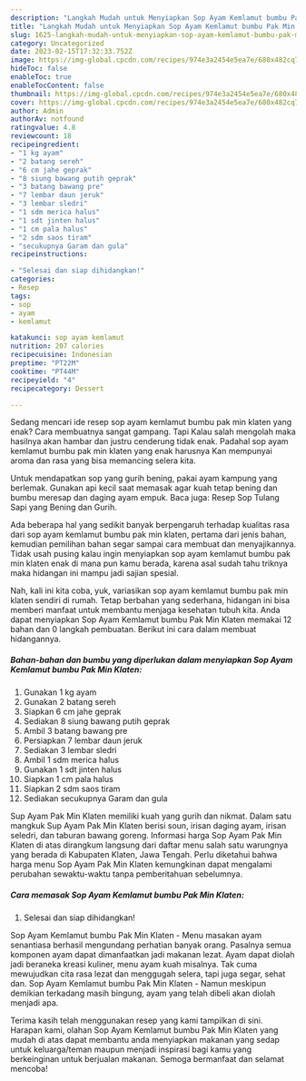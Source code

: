 ```yaml
---
description: "Langkah Mudah untuk Menyiapkan Sop Ayam Kemlamut bumbu Pak Min Klaten yang Menggugah Selera, Buat Buka Puasa Lezat"
title: "Langkah Mudah untuk Menyiapkan Sop Ayam Kemlamut bumbu Pak Min Klaten yang Menggugah Selera, Buat Buka Puasa Lezat"
slug: 1625-langkah-mudah-untuk-menyiapkan-sop-ayam-kemlamut-bumbu-pak-min-klaten-yang-menggugah-selera-buat-buka-puasa-lezat
category: Uncategorized
date: 2023-02-15T17:32:33.752Z
image: https://img-global.cpcdn.com/recipes/974e3a2454e5ea7e/680x482cq70/sop-ayam-kemlamut-bumbu-pak-min-klaten-foto-resep-utama.jpg
hideToc: false
enableToc: true
enableTocContent: false
thumbnail: https://img-global.cpcdn.com/recipes/974e3a2454e5ea7e/680x482cq70/sop-ayam-kemlamut-bumbu-pak-min-klaten-foto-resep-utama.jpg
cover: https://img-global.cpcdn.com/recipes/974e3a2454e5ea7e/680x482cq70/sop-ayam-kemlamut-bumbu-pak-min-klaten-foto-resep-utama.jpg
author: Admin
authorAv: notfound
ratingvalue: 4.8
reviewcount: 18
recipeingredient:
- "1 kg ayam"
- "2 batang sereh"
- "6 cm jahe geprak"
- "8 siung bawang putih geprak"
- "3 batang bawang pre"
- "7 lembar daun jeruk"
- "3 lembar sledri"
- "1 sdm merica halus"
- "1 sdt jinten halus"
- "1 cm pala halus"
- "2 sdm saos tiram"
- "secukupnya Garam dan gula"
recipeinstructions:

- "Selesai dan siap dihidangkan!"
categories:
- Resep
tags:
- sop
- ayam
- kemlamut

katakunci: sop ayam kemlamut 
nutrition: 207 calories
recipecuisine: Indonesian
preptime: "PT22M"
cooktime: "PT44M"
recipeyield: "4"
recipecategory: Dessert

---
```



Sedang mencari ide resep sop ayam kemlamut bumbu pak min klaten yang enak? Cara membuatnya sangat gampang. Tapi Kalau salah mengolah maka hasilnya akan hambar dan justru cenderung tidak enak. Padahal sop ayam kemlamut bumbu pak min klaten yang enak harusnya Kan mempunyai aroma dan rasa yang bisa memancing selera kita.


Untuk mendapatkan sop yang gurih bening, pakai ayam kampung yang berlemak. Gunakan api kecil saat memasak agar kuah tetap bening dan bumbu meresap dan daging ayam empuk. Baca juga: Resep Sop Tulang Sapi yang Bening dan Gurih.

Ada beberapa hal yang sedikit banyak berpengaruh terhadap kualitas rasa dari sop ayam kemlamut bumbu pak min klaten, pertama dari jenis bahan, kemudian pemilihan bahan segar sampai cara membuat dan menyajikannya. Tidak usah pusing kalau ingin menyiapkan sop ayam kemlamut bumbu pak min klaten enak di mana pun kamu berada, karena asal sudah tahu triknya maka hidangan ini mampu jadi sajian spesial.


Nah, kali ini kita coba, yuk, variasikan sop ayam kemlamut bumbu pak min klaten sendiri di rumah. Tetap berbahan yang sederhana, hidangan ini bisa memberi manfaat untuk membantu menjaga kesehatan tubuh kita. Anda dapat menyiapkan Sop Ayam Kemlamut bumbu Pak Min Klaten memakai 12 bahan dan 0 langkah pembuatan. Berikut ini cara dalam membuat hidangannya.

<!--inarticleads1-->

##### Bahan-bahan dan bumbu yang diperlukan dalam menyiapkan Sop Ayam Kemlamut bumbu Pak Min Klaten:

1. Gunakan 1 kg ayam
1. Gunakan 2 batang sereh
1. Siapkan 6 cm jahe geprak
1. Sediakan 8 siung bawang putih geprak
1. Ambil 3 batang bawang pre
1. Persiapkan 7 lembar daun jeruk
1. Sediakan 3 lembar sledri
1. Ambil 1 sdm merica halus
1. Gunakan 1 sdt jinten halus
1. Siapkan 1 cm pala halus
1. Siapkan 2 sdm saos tiram
1. Sediakan secukupnya Garam dan gula


Sup Ayam Pak Min Klaten memiliki kuah yang gurih dan nikmat. Dalam satu mangkuk Sup Ayam Pak Min Klaten berisi soun, irisan daging ayam, irisan seledri, dan taburan bawang goreng. Informasi harga Sop Ayam Pak Min Klaten di atas dirangkum langsung dari daftar menu salah satu warungnya yang berada di Kabupaten Klaten, Jawa Tengah. Perlu diketahui bahwa harga menu Sop Ayam Pak Min Klaten kemungkinan dapat mengalami perubahan sewaktu-waktu tanpa pemberitahuan sebelumnya. 

<!--inarticleads2-->

##### Cara memasak Sop Ayam Kemlamut bumbu Pak Min Klaten:


1. Selesai dan siap dihidangkan!

Sop Ayam Kemlamut bumbu Pak Min Klaten - Menu masakan ayam senantiasa berhasil mengundang perhatian banyak orang. Pasalnya semua komponen ayam dapat dimanfaatkan jadi makanan lezat. Ayam dapat diolah jadi beraneka kreasi kuliner, menu ayam kuah misalnya. Tak cuma mewujudkan cita rasa lezat dan menggugah selera, tapi juga segar, sehat dan. Sop Ayam Kemlamut bumbu Pak Min Klaten - Namun meskipun demikian terkadang masih bingung, ayam yang telah dibeli akan diolah menjadi apa. 

Terima kasih telah menggunakan resep yang kami tampilkan di sini. Harapan kami, olahan Sop Ayam Kemlamut bumbu Pak Min Klaten yang mudah di atas dapat membantu anda menyiapkan makanan yang sedap untuk keluarga/teman maupun menjadi inspirasi bagi kamu yang berkeinginan untuk berjualan makanan. Semoga bermanfaat dan selamat mencoba!
